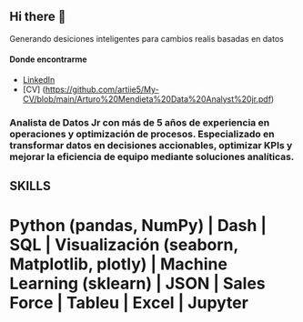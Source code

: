 ## Hi there 👋

<!--
**artiie5/artiie5** is a ✨ _special_ ✨ repository because its `README.md` (this file) appears on your GitHub profile. -->

Generando desiciones inteligentes para cambios realis basadas en datos

#### Donde encontrarme

- [LinkedIn](www.linkedin.com/in/arturo-mendieta)
- [CV] (https://github.com/artiie5/My-CV/blob/main/Arturo%20Mendieta%20Data%20Analyst%20jr.pdf)

### Analista de Datos Jr con más de 5 años de experiencia en operaciones y optimización de procesos. Especializado en transformar datos en decisiones accionables, optimizar KPIs y mejorar la eficiencia de equipo mediante soluciones analíticas.

## SKILLS
# Python (pandas, NumPy) | Dash | SQL | Visualización (seaborn, Matplotlib, plotly) | Machine Learning (sklearn) | JSON | Sales Force | Tableu  | Excel | Jupyter

